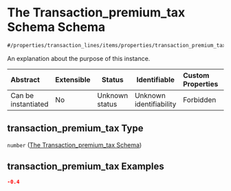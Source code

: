 # The Transaction_premium_tax Schema Schema

```txt
#/properties/transaction_lines/items/properties/transaction_premium_tax#/properties/transaction_lines/items/properties/transaction_premium_tax
```

An explanation about the purpose of this instance.


| Abstract            | Extensible | Status         | Identifiable            | Custom Properties | Additional Properties | Access Restrictions | Defined In                                                                                       |
| :------------------ | ---------- | -------------- | ----------------------- | :---------------- | --------------------- | ------------------- | ------------------------------------------------------------------------------------------------ |
| Can be instantiated | No         | Unknown status | Unknown identifiability | Forbidden         | Allowed               | none                | [policy_transaction.schema.json\*](../out/policy_transaction.schema.json "open original schema") |

## transaction_premium_tax Type

`number` ([The Transaction_premium_tax Schema](policy_transaction-properties-the-transaction_lines-schema-the-transaction-lines-schema-properties-the-transaction_premium_tax-schema.md))

## transaction_premium_tax Examples

```json
-0.4
```
